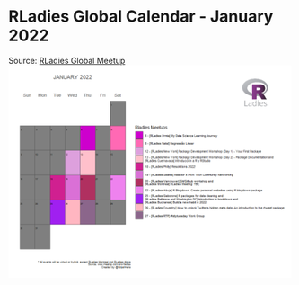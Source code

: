 # RLadies Global Calendar - January 2022

Source: [RLadies Global Meetup](https://www.meetup.com/pt-BR/pro/rladies)
<img src="rladies_calendar_jan2022.png">
